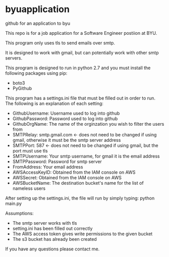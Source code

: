 # byuapplication
github for an application to byu

This repo is for a job application for a Software Engineer postiion at BYU.

This program only uses tls to send emails over smtp.

It is designed to work with gmail, but can potentially work with other smtp servers.

This program is designed to run in python 2.7 and you must install the following packages using pip:
* boto3
* PyGithub

This program has a settings.ini file that must be filled out in order to run.
The following is an explanation of each setting:
* GithubUsername: Username used to log into github
* GithubPassword: Password used to log into github
* GithubOrgName: The name of the orginzation you wish to filter the users from
* SMTPRelay: smtp.gmail.com <- does not need to be changed if using gmail, otherwise it must be the smtp server address
* SMTPPort: 587 <- does not need to be changed if using gmail, but the port must use tls
* SMTPUsername: Your smtp username, for gmail it is the email address
* SMTPPassword: Password for smtp server
* FromAddress: Your email address
* AWSAccessKeyID: Obtained from the IAM console on AWS
* AWSSecret: Obtained from the IAM console on AWS
* AWSBucketName: The destination bucket's name for the list of nameless users

After setting up the settings.ini, the file will run by simply typing:
python main.py


Assumptions:
* The smtp server works with tls
* setting.ini has been filled out correctly
* The AWS access token gives write permissions to the given bucket
* The s3 bucket has already been created

If you have any questions please contact me.
